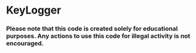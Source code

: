 # KeyLogger

### Please note that this code is created solely for educational purposes. Any actions to use this code for illegal activity is not encouraged. 